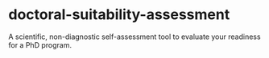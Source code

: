 # doctoral-suitability-assessment
A scientific, non-diagnostic self-assessment tool to evaluate your readiness for a PhD program.
